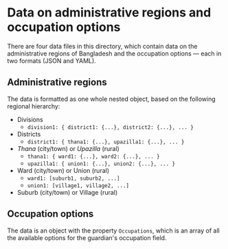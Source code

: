 # Data on administrative regions and occupation options

There are four data files in this directory, which contain data on the administrative regions of Bangladesh and the occupation options — each in two formats (JSON and YAML).

## Administrative regions

The data is formatted as one whole nested object, based on the following regional hierarchy:

- Divisions
    - `division1: { district1: {...}, district2: {...}, ... }`
- Districts
    - `district1: { thana1: {...}, upazilla1: {...}, ... }`
- *Thana* (city/town) or *Upazilla* (rural)
    - `thana1: { ward1: {...}, ward2: {...}, ... }`
    - `upazilla1: { union1: {...}, union2: {...}, ... }`
- Ward (city/town) or Union (rural)
    - `ward1: [suburb1, suburb2, ...]`
    - `union1: [village1, village2, ...]`
- Suburb (city/town) or Village (rural)

## Occupation options

The data is an object with the property `Occupations`, which is an array of all the available options for the guardian's occupation field.
